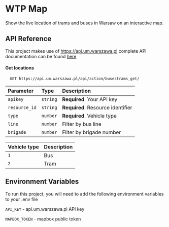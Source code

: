 # WTP Map

Show the live location of trams and buses in Warsaw on an interactive map.

## API Reference

This project makes use of https://api.um.warszawa.pl complete API documentation can be
found [here](https://api.um.warszawa.pl/files/9fae6f84-4c81-476e-8450-6755c8451ccf.pdf)

#### Get locations

```http
  GET https://api.um.warszawa.pl/api/action/busestrams_get/
```

| Parameter     | Type     | Description                       |
|:--------------|:---------|:----------------------------------|
| `apikey`      | `string` | **Required**. Your API key        |
| `resource_id` | `string` | **Required**. Resource identifier |
| `type`        | `number` | **Required**. Vehicle type        |
| `line`        | `number` | Filter by bus line                |
| `brigade`     | `number` | Filter by brigade number          |

| Vehicle type | Description |
|:-------------|:------------|
| `1`          | Bus         |
| `2`          | Tram        |

## Environment Variables

To run this project, you will need to add the following environment variables to your .env file

`API_KEY` - api.um.warszawa.pl API key

`MAPBOX_TOKEN` - mapbox public token

